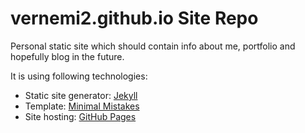 # vernemi2.github.io Site Repo

Personal static site which should contain info about me, portfolio and hopefully blog in the future.

It is using following technologies:

- Static site generator: [Jekyll](https://jekyllrb.com/)
- Template: [Minimal Mistakes](https://mmistakes.github.io/minimal-mistakes/)
- Site hosting: [GitHub Pages](https://pages.github.com/)
